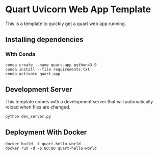 # Quart Uvicorn Web App Template

This is a template to quickly get a quart web app running. 

## Installing dependencies

### With Conda

    conda create --name quart-app python=3.9
    conda install --file requirements.txt
    conda activate quart-app

## Development Server

This template comes with a development server that will automatically reload when files are changed.

    python dev_server.py

## Deployment With Docker

    docker build -t quart-hello-world .
    docker run -d -p 80:80 quart-hello-world

